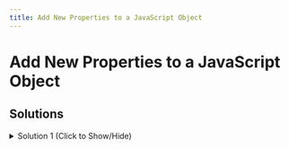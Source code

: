 ```yaml
---
title: Add New Properties to a JavaScript Object
---
```

# Add New Properties to a JavaScript Object

## Solutions

<details><summary>Solution 1 (Click to Show/Hide)</summary>

```js
var myDog = {
  name: "Happy Coder",
  legs: 4,
  tails: 1,
  friends: ["freeCodeCamp Campers"]
};

// Only change code below this line.
myDog.bark = "woof";
```
</details>